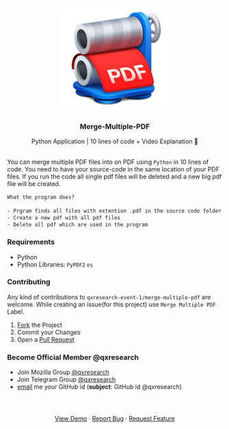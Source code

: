  <br />
<p align="center">
  <a href="https://github.com/othneildrew/Best-README-Template">
    <img width="250px" src="https://github.com/xiaowuc2/xiaowuc2/blob/master/source/qxr/mpdf.jpg" alt="Logo">
  </a>

  <h3 align="center">Merge-Multiple-PDF</h3>

  <p align="center">
    Python Application | 10 lines of code + Video Explanation 🧭
    <br>
    <br />
  </p>
</p>

You can merge multiple PDF files into on PDF using `Python` in 10 lines of code. You need to have your source-code in the same location of your PDF files. If you run the code all single pdf files will be deleted and a new big pdf file will be created. 
```
What the program does? 

- Prgram finds all files with extention .pdf in the source code folder 
- Create a new pdf with all pdf files
- Delete all pdf which are used in the program
``` 
### Requirements

* Python
* Python Libraries: `PyPDF2` `os`

### Contributing

Any kind of contributions to `qxresearch-event-1/merge-multiple-pdf` are welcome. While creating an issue(for this project) use `Merge Multiple PDF` Label.

1. [Fork](https://github.com/qxresearch/qxresearch-event-1/fork) the Project
2. Commit your Changes
3. Open a [Pull Request](https://github.com/qxresearch/qxresearch-event-1/pulls)

### Become Official Member @qxresearch

* Join Mozilla Group [@qxresearch](https://community.mozilla.org/en/groups/qx-research/)
* Join Telegram Group [@qxresearch](https://t.me/qxresearch)
* <a href = "mailto: rohitmandal814566@gmail.com">email</a> me your GitHub id (**subject**: GitHub id @qxresearch)


<h3 align="center"></h3>

  <p align="center">
    <br>
    <br/>
    <a href="https://github.com/othneildrew/Best-README-Template">View Demo</a>
    ·
    <a href="https://github.com/qxresearch/qxresearch-event-1/issues">Report Bug</a>
    ·
    <a href="https://github.com/qxresearch/qxresearch-event-1/issues">Request Feature</a>
    <br>
    <br />
  </p>
</p>
